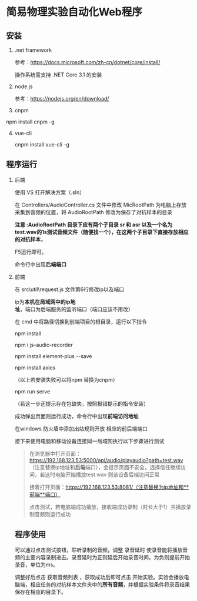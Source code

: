  # 简易物理实验自动化Web程序

## 安装

1. .net framework

   参考：https://docs.microsoft.com/zh-cn/dotnet/core/install/

   操作系统需支持  .NET Core 3.1 的安装

2. node.js

   参考：https://nodejs.org/en/download/

3.  cnpm

   npm install cnpm -g

4. vue-cli

   cnpm install vue-cli -g



## 程序运行

1. 后端

   使用 VS 打开解决方案（.sln）

   在 Controllers/AudioController.cs 文件中修改 MicRootPath 为电脑上存放采集到音频的位置，将 AudioRootPath 修改为保存了对抗样本的目录

   **注意 :AudioRootPath 目录下应有两个子目录 sr 和 asr 以及一个名为test.wav的1s测试音频文件（随便找一个），在这两个子目录下直接存放相应的对抗样本，**

   F5运行即可。

   命令行中出现**后端端口**

2. 前端

   在 src\util\request.js 文件第6行修改ip以及端口

   ip为**本机在局域网中的ip地址**，端口为后端服务的监听端口（端口应该不用改）

   在 cmd 中将路径切换到前端项目的根目录，运行以下指令

   npm install

   npm i js-audio-recorder

   npm install element-plus --save

    npm install axios

   （以上若安装失败可以将npm 替换为cnpm）

   npm run serve

   （若这一步还提示存在包缺失，按照报错提示的指令安装）

   成功弹出页面则运行成功，命令行中出现**前端访问地址**

   在windows 防火墙中添加出站规则开放 相应的前后端端口

   接下来使用电脑和移动设备连接同一局域网执行以下步骤进行测试

   > 在浏览器中打开页面：https://192.168.123.53:5000/api/audio/playaudio?path=test.wav （注意替换ip地址和**后端**端口），会提示页面不安全，选择信任继续访问，若这时电脑开始播放test.wav 则该设备后端访问正常
   >
   > 接着打开页面：https://192.168.123.53:8081/（注意替换为ip地址和**前端**端口）
   >
   > 点击测试，若电脑端成功播放，接收端成功录制（时长大于1）并播放录制音频则运行成功
   >
   > 

   

   ## 程序使用

   可以通过点击测试按钮，聆听录制的音频，调整 录音延时 使录音能将播放音频的主要内容录制进去。录音延时为正则延后开始录音时间，为负则提前开始录音，单位为ms。

   调整好后点击 获取音频列表 ，获取成功后即可点击 开始实验。实验会播放电脑端，相应任务的对抗样本文件夹中的**所有音频**，并根据实验条件将录音结果保存在相应的目录下。

